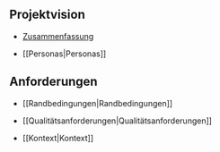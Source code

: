 ## Projektvision
   * [Zusammenfassung](https://github.com/isd-nunkesser/sd-2019-froyo/wiki/Projektvision/_edit) 
   * <p> [[Personas|Personas]]
## Anforderungen
   * <p> [[Randbedingungen|Randbedingungen]]
   * <p> [[Qualitätsanforderungen|Qualitätsanforderungen]]
   * <p> [[Kontext|Kontext]]